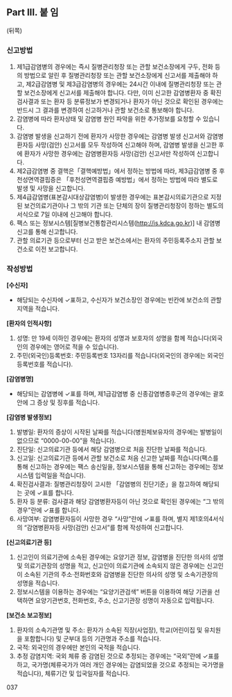 ## Part III. 붙 임

(뒤쪽)

### 신고방법

1.  제1급감염병의 경우에는 즉시 질병관리청장 또는 관할 보건소장에게 구두, 전화 등의 방법으로 알린 후 질병관리청장 또는 관할 보건소장에게 신고서를 제출해야 하고, 제2급감염병 및 제3급감염병의 경우에는 24시간 이내에 질병관리청장 또는 관할 보건소장에게 신고서를 제출해야 합니다. 다만, 이미 신고한 감염병환자 중 확진검사결과 또는 환자 등 분류정보가 변경되거나 환자가 아닌 것으로 확인된 경우에는 반드시 그 결과를 변경하여 신고하거나 관할 보건소로 통보해야 합니다.
2.  감염병에 따라 환자상태 및 감염병 원인 파악을 위한 추가정보를 요청할 수 있습니다.
3.  감염병 발생을 신고하기 전에 환자가 사망한 경우에는 감염병 발생 신고서와 감염병환자등 사망(검안) 신고서를 모두 작성하여 신고해야 하며, 감염병 발생을 신고한 후에 환자가 사망한 경우에는 감염병환자등 사망(검안) 신고서만 작성하여 신고합니다.
4.  제2급감염병 중 결핵은「결핵예방법」에서 정하는 방법에 따라, 제3급감염병 중 후천성면역결핍증은 「후천성면역결핍증 예방법」에서 정하는 방법에 따라 별도로 발생 및 사망을 신고합니다.
5.  제4급감염병(표본감시대상감염병)이 발생한 경우에는 표본감시의료기관으로 지정된 보건의료기관이나 그 밖의 기관 또는 단체의 장이 질병관리청장이 정하는 별도의 서식으로 7일 이내에 신고해야 합니다.
6.  팩스 또는 정보시스템[질병보건통합관리시스템(http://is.kdca.go.kr)] 내 감염병신고를 통해 신고합니다.
7.  관할 의료기관 등으로부터 신고 받은 보건소에서는 환자의 주민등록주소지 관할 보건소로 이전 보고합니다.

### 작성방법

**[수신자]**
- 해당되는 수신자에 ✓표하고, 수신자가 보건소장인 경우에는 빈칸에 보건소의 관할 지역을 적습니다.

**[환자의 인적사항]**
1.  성명: 만 19세 이하인 경우에는 환자의 성명과 보호자의 성명을 함께 적습니다(외국인의 경우에는 영어로 적을 수 있습니다).
2.  주민(외국인)등록번호: 주민등록번호 13자리를 적습니다(외국인의 경우에는 외국인등록번호를 적습니다).

**[감염병명]**
- 해당되는 감염병에 ✓표를 하며, 제1급감염병 중 신종감염병증후군의 경우에는 괄호 안에 그 증상 및 징후를 적습니다.

**[감염병 발생정보]**
1.  발병일: 환자의 증상이 시작된 날짜를 적습니다(병원체보유자의 경우에는 발병일이 없으므로 “0000-00-00”을 적습니다).
2.  진단일: 신고의료기관 등에서 해당 감염병으로 처음 진단한 날짜를 적습니다.
3.  신고일: 신고의료기관 등에서 관할 보건소로 처음 신고한 날짜를 적습니다(팩스를 통해 신고하는 경우에는 팩스 송신일을, 정보시스템을 통해 신고하는 경우에는 정보시스템 입력일을 적습니다).
4.  확진검사결과: 질병관리청장이 고시한 「감염병의 진단기준」을 참고하여 해당되는 곳에 ✓표를 합니다.
5.  환자 등 분류: 검사결과 해당 감염병환자등이 아닌 것으로 확인된 경우에는 “그 밖의 경우”란에 ✓표를 합니다.
6.  사망여부: 감염병환자등이 사망한 경우 “사망”란에 ✓표를 하며, 별지 제1호의4서식의 “감염병환자등 사망(검안) 신고서”를 함께 작성하여 신고합니다.

**[신고의료기관 등]**
1.  신고인이 의료기관에 소속된 경우에는 요양기관 정보, 감염병을 진단한 의사의 성명 및 의료기관장의 성명을 적고, 신고인이 의료기관에 소속되지 않은 경우에는 신고인이 소속된 기관의 주소·전화번호와 감염병을 진단한 의사의 성명 및 소속기관장의 성명을 적습니다.
2.  정보시스템을 이용하는 경우에는 “요양기관검색” 버튼을 이용하여 해당 기관을 선택하면 요양기관번호, 전화번호, 주소, 신고기관장 성명이 자동으로 입력됩니다.

**[보건소 보고정보]**
1.  환자의 소속기관명 및 주소: 환자가 소속된 직장(사업장), 학교(어린이집 및 유치원을 포함합니다) 및 군부대 등의 기관명과 주소를 적습니다.
2.  국적: 외국인의 경우에만 본인의 국적을 적습니다.
3.  추정 감염지역: 국외 체류 중 감염된 것으로 추정되는 경우에는 “국외”란에 ✓표를 하고, 국가명(체류국가가 여러 개인 경우에는 감염되었을 것으로 추정되는 국가명을 적습니다), 체류기간 및 입국일자를 적습니다.

<PAGE>037